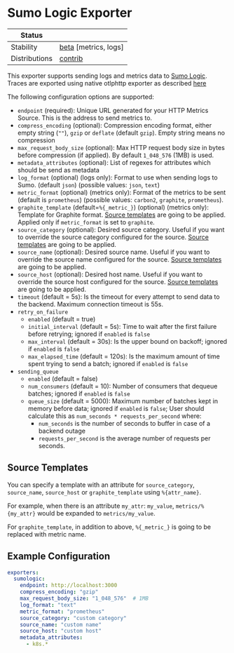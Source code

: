 # Sumo Logic Exporter

<!-- status autogenerated section -->
| Status                   |           |
| ------------------------ |-----------|
| Stability                | [beta] [metrics, logs]   |
| Distributions            | [contrib] |

[beta]: https://github.com/open-telemetry/opentelemetry-collector#beta
[contrib]: https://github.com/open-telemetry/opentelemetry-collector-releases/tree/main/distributions/otelcol-contrib
<!-- end autogenerated section -->

This exporter supports sending logs and metrics data to [Sumo Logic](https://www.sumologic.com/).
Traces are exported using native otlphttp exporter as described
[here](https://help.sumologic.com/Traces/Getting_Started_with_Transaction_Tracing)

The following configuration options are supported:

- `endpoint` (required): Unique URL generated for your HTTP Metrics Source. This is the address to send metrics to.
- `compress_encoding` (optional): Compression encoding format, either empty string (`""`), `gzip` or `deflate` (default `gzip`).
Empty string means no compression
- `max_request_body_size` (optional): Max HTTP request body size in bytes before compression (if applied). By default `1_048_576` (1MB) is used.
- `metadata_attributes` (optional): List of regexes for attributes which should be send as metadata
- `log_format` (optional) (logs only): Format to use when sending logs to Sumo. (default `json`) (possible values: `json`, `text`)
- `metric_format` (optional) (metrics only): Format of the metrics to be sent (default is `prometheus`) (possible values: `carbon2`, `graphite`, `prometheus`).
- `graphite_template` (default=`%{_metric_}`) (optional) (metrics only): Template for Graphite format.
[Source templates](#source-templates) are going to be applied.
Applied only if `metric_format` is set to `graphite`.
- `source_category` (optional): Desired source category. Useful if you want to override the source category configured for the source.
[Source templates](#source-templates) are going to be applied.
- `source_name` (optional): Desired source name. Useful if you want to override the source name configured for the source.
[Source templates](#source-templates) are going to be applied.
- `source_host` (optional): Desired host name. Useful if you want to override the source host configured for the source.
[Source templates](#source-templates) are going to be applied.
- `timeout` (default = 5s): Is the timeout for every attempt to send data to the backend.
Maximum connection timeout is 55s.
- `retry_on_failure`
  - `enabled` (default = true)
  - `initial_interval` (default = 5s): Time to wait after the first failure before retrying; ignored if `enabled` is `false`
  - `max_interval` (default = 30s): Is the upper bound on backoff; ignored if `enabled` is `false`
  - `max_elapsed_time` (default = 120s): Is the maximum amount of time spent trying to send a batch; ignored if `enabled` is `false`
- `sending_queue`
  - `enabled` (default = false)
  - `num_consumers` (default = 10): Number of consumers that dequeue batches; ignored if `enabled` is `false`
  - `queue_size` (default = 5000): Maximum number of batches kept in memory before data; ignored if `enabled` is `false`;
  User should calculate this as `num_seconds * requests_per_second` where:
    - `num_seconds` is the number of seconds to buffer in case of a backend outage
    - `requests_per_second` is the average number of requests per seconds.

## Source Templates

You can specify a template with an attribute for `source_category`, `source_name`, `source_host` or `graphite_template` using `%{attr_name}`.

For example, when there is an attribute `my_attr`: `my_value`, `metrics/%{my_attr}` would be expanded to `metrics/my_value`.

For `graphite_template`, in addition to above, `%{_metric_}` is going to be replaced with metric name.

## Example Configuration

```yaml
exporters:
  sumologic:
    endpoint: http://localhost:3000
    compress_encoding: "gzip"
    max_request_body_size: "1_048_576"  # 1MB
    log_format: "text"
    metric_format: "prometheus"
    source_category: "custom category"
    source_name: "custom name"
    source_host: "custom host"
    metadata_attributes:
      - k8s.*
```
